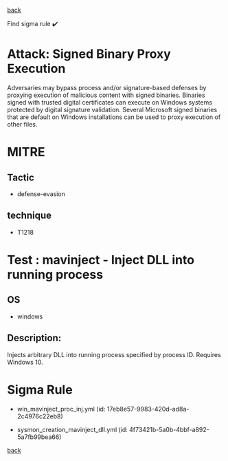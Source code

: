 
[back](../index.md)

Find sigma rule :heavy_check_mark: 

# Attack: Signed Binary Proxy Execution 

Adversaries may bypass process and/or signature-based defenses by proxying execution of malicious content with signed binaries. Binaries signed with trusted digital certificates can execute on Windows systems protected by digital signature validation. Several Microsoft signed binaries that are default on Windows installations can be used to proxy execution of other files.

# MITRE
## Tactic
  - defense-evasion


## technique
  - T1218


# Test : mavinject - Inject DLL into running process
## OS
  - windows


## Description:
Injects arbitrary DLL into running process specified by process ID. Requires Windows 10.


# Sigma Rule
 - win_mavinject_proc_inj.yml (id: 17eb8e57-9983-420d-ad8a-2c4976c22eb8)

 - sysmon_creation_mavinject_dll.yml (id: 4f73421b-5a0b-4bbf-a892-5a7fb99bea66)



[back](../index.md)

